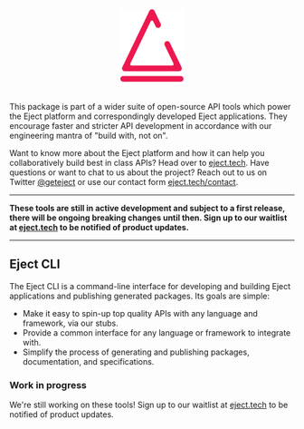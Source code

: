 <p align="center" style="margin: 2rem 0;">
    <img src="./../../eject-logo.svg" height="128" alt="Eject logo which is a morphed eject button symbol in crayola red">
</p>

This package is part of a wider suite of open-source API tools which power the Eject platform and correspondingly developed Eject applications. They encourage faster and stricter API development in accordance with our engineering mantra of "build with, not on".

Want to know more about the Eject platform and how it can help you collaboratively build best in class APIs? Head over to [eject.tech](https://eject.tech). Have questions or want to chat to us about the project? Reach out to us on Twitter [@geteject](https://twitter.com/geteject) or use our contact form [eject.tech/contact](https://eject.tech/contact).

---

**These tools are still in active development and subject to a first release, there will be ongoing breaking changes until then. Sign up to our waitlist at [eject.tech](https://eject.tech) to be notified of product updates.**

---

## Eject CLI

The Eject CLI is a command-line interface for developing and building Eject applications and publishing generated packages. Its goals are simple:

- Make it easy to spin-up top quality APIs with any language and framework, via our stubs.
- Provide a common interface for any language or framework to integrate with.
- Simplify the process of generating and publishing packages, documentation, and specifications.

### Work in progress

We're still working on these tools! Sign up to our waitlist at [eject.tech](https://eject.tech) to be notified of product updates.
